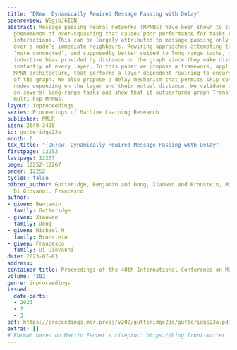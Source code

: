 ```yaml
---
title: 'DRew: Dynamically Rewired Message Passing with Delay'
openreview: WEgjbJ6IDN
abstract: Message passing neural networks (MPNNs) have been shown to suffer from the
  phenomenon of over-squashing that causes poor performance for tasks relying on long-range
  interactions. This can be largely attributed to message passing only occurring locally,
  over a node’s immediate neighbours. Rewiring approaches attempting to make graphs
  ’more connected’, and supposedly better suited to long-range tasks, often lose the
  inductive bias provided by distance on the graph since they make distant nodes communicate
  instantly at every layer. In this paper we propose a framework, applicable to any
  MPNN architecture, that performs a layer-dependent rewiring to ensure gradual densification
  of the graph. We also propose a delay mechanism that permits skip connections between
  nodes depending on the layer and their mutual distance. We validate our approach
  on several long-range tasks and show that it outperforms graph Transformers and
  multi-hop MPNNs.
layout: inproceedings
series: Proceedings of Machine Learning Research
publisher: PMLR
issn: 2640-3498
id: gutteridge23a
month: 0
tex_title: "{DR}ew: Dynamically Rewired Message Passing with Delay"
firstpage: 12252
lastpage: 12267
page: 12252-12267
order: 12252
cycles: false
bibtex_author: Gutteridge, Benjamin and Dong, Xiaowen and Bronstein, Michael M. and
  Di Giovanni, Francesco
author:
- given: Benjamin
  family: Gutteridge
- given: Xiaowen
  family: Dong
- given: Michael M.
  family: Bronstein
- given: Francesco
  family: Di Giovanni
date: 2023-07-03
address: 
container-title: Proceedings of the 40th International Conference on Machine Learning
volume: '202'
genre: inproceedings
issued:
  date-parts:
  - 2023
  - 7
  - 3
pdf: https://proceedings.mlr.press/v202/gutteridge23a/gutteridge23a.pdf
extras: []
# Format based on Martin Fenner's citeproc: https://blog.front-matter.io/posts/citeproc-yaml-for-bibliographies/
---
```


